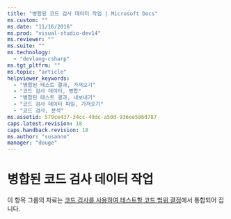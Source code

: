 ```yaml
---
title: "병합된 코드 검사 데이터 작업 | Microsoft Docs"
ms.custom: ""
ms.date: "11/16/2016"
ms.prod: "visual-studio-dev14"
ms.reviewer: ""
ms.suite: ""
ms.technology: 
  - "devlang-csharp"
ms.tgt_pltfrm: ""
ms.topic: "article"
helpviewer_keywords: 
  - "병합된 테스트 결과, 가져오기"
  - "코드 검사 데이터, 병합"
  - "병합된 테스트 결과, 내보내기"
  - "코드 검사 데이터 파일, 가져오기"
  - "코드 검사, 분석"
ms.assetid: 579ce437-34cc-49dc-a50d-936ee586d787
caps.latest.revision: 18
caps.handback.revision: 18
ms.author: "susanno"
manager: "douge"
---
```

# 병합된 코드 검사 데이터 작업
이 항목 그룹의 자료는 [코드 검사를 사용하여 테스트할 코드 범위 결정](../Topic/Using%20Code%20Coverage%20to%20Determine%20How%20Much%20Code%20is%20being%20Tested.md)에서 통합되어 집니다.